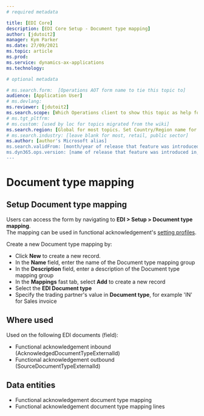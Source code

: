 ```yaml
---
# required metadata

title: [EDI Core]
description: [EDI Core Setup - Document type mapping]
author: [jdutoit2]
manager: Kym Parker
ms.date: 27/09/2021
ms.topic: article
ms.prod: 
ms.service: dynamics-ax-applications
ms.technology: 

# optional metadata

# ms.search.form:  [Operations AOT form name to tie this topic to]
audience: [Application User]
# ms.devlang: 
ms.reviewer: [jdutoit2]
ms.search.scope: [Which Operations client to show this topic as help for, to be set by content strategist, see list here: https://microsoft.sharepoint.com/teams/DynDoc/_layouts/15/WopiFrame.aspx?sourcedoc={23419e1c-eb64-42e9-aa9b-79875b428718}&action=edit&wd=target%28Core%20Dynamics%20AX%20CP%20requirements%2Eone%7C4CC185C0%2DEFAA%2D42CD%2D94B9%2D8F2A45E7F61A%2FVersions%20list%20for%20docs%20topics%7CC14BE630%2D5151%2D49D6%2D8305%2D554B5084593C%2F%29]
# ms.tgt_pltfrm: 
# ms.custom: [used by loc for topics migrated from the wiki]
ms.search.region: [Global for most topics. Set Country/Region name for localizations]
# ms.search.industry: [leave blank for most, retail, public sector]
ms.author: [author's Microsoft alias]
ms.search.validFrom: [month/year of release that feature was introduced in, in format yyyy-mm-dd]
ms.dyn365.ops.version: [name of release that feature was introduced in, see list here: https://microsoft.sharepoint.com/teams/DynDoc/_layouts/15/WopiFrame.aspx?sourcedoc={23419e1c-eb64-42e9-aa9b-79875b428718}&action=edit&wd=target%28Core%20Dynamics%20AX%20CP%20requirements%2Eone%7C4CC185C0%2DEFAA%2D42CD%2D94B9%2D8F2A45E7F61A%2FVersions%20list%20for%20docs%20topics%7CC14BE630%2D5151%2D49D6%2D8305%2D554B5084593C%2F%29]
---
```


# Document type mapping

## Setup Document type mapping
Users can access the form by navigating to **EDI > Setup > Document type mapping**. <br>
The mapping can be used in functional acknowledgement's [setting profiles](SETTING-PROFILES/Functional-acknowledgement.md).

Create a new Document type mapping by:
- Click **New** to create a new record. 
- In the **Name** field, enter the name of the Document type mapping group
- In the **Description** field, enter a description of the Document type mapping group
- In the **Mappings** fast tab, select **Add** to create a new record
- Select the **EDI Document type**
- Specify the trading partner's value in **Document type**, for example 'IN' for Sales invoice

## Where used
Used on the following EDI documents (field):
- Functional acknowledgement inbound (AcknowledgedDocumentTypeExternalId)
- Functional acknowledgement outbound (SourceDocumentTypeExternalId)

## Data entities
- Functional acknowledgement document type mapping
- Functional acknowledgement document type mapping lines


